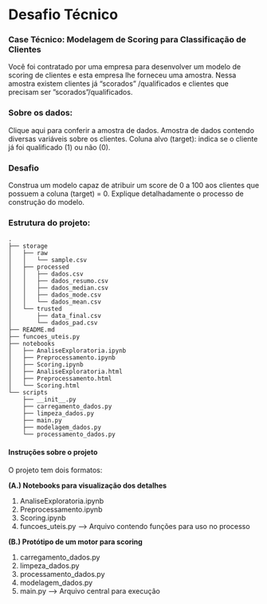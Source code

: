 # Desafio Técnico

### Case Técnico: Modelagem de Scoring para Classificação de Clientes</b>
Você foi contratado por uma empresa para desenvolver um modelo de scoring de clientes e esta empresa lhe forneceu uma amostra.
Nessa amostra existem clientes já “scorados” /qualificados e clientes que precisam ser ”scorados”/qualificados.

### Sobre os dados:

Clique aqui para conferir a amostra de dados. Amostra de dados contendo diversas variáveis sobre os clientes.
Coluna alvo (target): indica se o cliente já foi qualificado (1) ou não (0).

### Desafio

Construa um modelo capaz de atribuir um score de 0 a 100 aos clientes que possuem a coluna (target) = 0.
Explique detalhadamente o processo de construção do modelo.

### Estrutura do projeto:

```
.
├── storage
│   ├── raw
│   │   └── sample.csv
│   ├── processed
│   │   ├── dados.csv
│   │   ├── dados_resumo.csv
│   │   ├── dados_median.csv
│   │   ├── dados_mode.csv
│   │   └── dados_mean.csv
│   └── trusted
│       ├── data_final.csv
│       └── dados_pad.csv
├── README.md
├── funcoes_uteis.py
├── notebooks
│   ├── AnaliseExploratoria.ipynb
│   ├── Preprocessamento.ipynb
│   ├── Scoring.ipynb
│   ├── AnaliseExploratoria.html
│   ├── Preprocessamento.html
│   └── Scoring.html
└── scripts
    ├── __init__.py
    ├── carregamento_dados.py
    ├── limpeza_dados.py
    ├── main.py
    ├── modelagem_dados.py
    └── processamento_dados.py
```

#### Instruções sobre o projeto
O projeto tem dois formatos:

**(A.) Notebooks para visualização dos detalhes**
1. AnaliseExploratoria.ipynb 
2. Preprocessamento.ipynb 
3. Scoring.ipynb 
4. funcoes_uteis.py  --> Arquivo contendo funções para uso no processo

**(B.) Protótipo de um motor para scoring**
1. carregamento_dados.py
2. limpeza_dados.py
2. processamento_dados.py
3. modelagem_dados.py 
4. main.py  --> Arquivo central para execução






